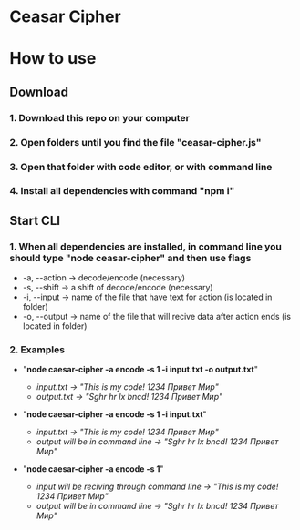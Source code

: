 # Ceasar Cipher

# How to use

## Download
  ### 1. Download this repo on your computer
  ### 2. Open folders until you find the file "ceasar-cipher.js"
  ### 3. Open that folder with code editor, or with command line
  ### 4. Install all dependencies with command "npm i"

## Start CLI
  ### 1. When all dependencies are installed, in command line you should type "node ceasar-cipher" and then use flags
-  -a, --action -> decode/encode (necessary)
-  -s, --shift  -> a shift of decode/encode (necessary)
-  -i, --input  -> name of the file that have text for action (is located in folder)
-  -o, --output -> name of the file that will recive data after action ends (is located in folder)
  ### 2. Examples
* "**node caesar-cipher -a encode -s 1 -i input.txt -o output.txt**"
    * *input.txt  -> "This is my code! 1234 Привет Мир"*
    * *output.txt -> "Sghr hr lx bncd! 1234 Привет Мир"*

* "**node caesar-cipher -a encode -s 1 -i input.txt**"
    * *input.txt  -> "This is my code! 1234 Привет Мир"*
    * *output will be in command line -> "Sghr hr lx bncd! 1234 Привет Мир"*

* "**node caesar-cipher -a encode -s 1**"
    * *input will be reciving through command line -> "This is my code! 1234 Привет Мир"*
    * *output will be in command line -> "Sghr hr lx bncd! 1234 Привет Мир"*
 

